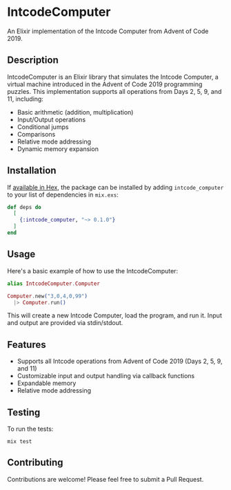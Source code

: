 # IntcodeComputer

An Elixir implementation of the Intcode Computer from Advent of Code 2019.

## Description

IntcodeComputer is an Elixir library that simulates the Intcode Computer, a virtual machine introduced in the Advent of Code 2019 programming puzzles. This implementation supports all operations from Days 2, 5, 9, and 11, including:

- Basic arithmetic (addition, multiplication)
- Input/Output operations
- Conditional jumps
- Comparisons
- Relative mode addressing
- Dynamic memory expansion

## Installation

If [available in Hex](https://hex.pm/docs/publish), the package can be installed
by adding `intcode_computer` to your list of dependencies in `mix.exs`:

```elixir
def deps do
  [
    {:intcode_computer, "~> 0.1.0"}
  ]
end
```

## Usage

Here's a basic example of how to use the IntcodeComputer:

```elixir
alias IntcodeComputer.Computer

Computer.new("3,0,4,0,99")
  |> Computer.run()

```

This will create a new Intcode Computer, load the program, and run it. Input and output are provided via stdin/stdout.

## Features

- Supports all Intcode operations from Advent of Code 2019 (Days 2, 5, 9, and 11)
- Customizable input and output handling via callback functions
- Expandable memory
- Relative mode addressing

## Testing

To run the tests:

```
mix test
```

## Contributing

Contributions are welcome! Please feel free to submit a Pull Request.
